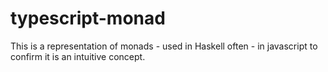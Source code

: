 # typescript-monad
This is a representation of monads - used in Haskell often - in javascript to confirm it is an intuitive concept.
